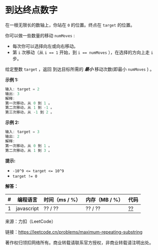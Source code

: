 # 到达终点数字

在一根无限长的数轴上，你站在 `0` 的位置。终点在 `target` 的位置。

你可以做一些数量的移动 `numMoves` :

- 每次你可以选择向左或向右移动。
- 第 `i` 次移动（从 `i == 1` 开始，到 `i == numMoves` ），在选择的方向上走 `i` 步。

给定整数 `target` ，返回 到达目标所需的 ***最小*** 移动次数(即最小 `numMoves` ) 。

**示例 1:**

``` javascript
输入: target = 2
输出: 3
解释:
第一次移动，从 0 到 1 。
第二次移动，从 1 到 -1 。
第三次移动，从 -1 到 2 。
```

**示例 2:**

``` javascript
输入: target = 3
输出: 2
解释:
第一次移动，从 0 到 1 。
第二次移动，从 1 到 3 。
```

**提示:**

- `-10^9 <= target <= 10^9`
- `target != 0`

**解答：**

**#**|**编程语言**|**时间（ms / %）**|**内存（MB / %）**|**代码**
--|--|--|--|--
1|javascript|?? / ??|?? / ??|[??](./javascript/ac_v1.js)

来源：力扣（LeetCode）

链接：https://leetcode.cn/problems/maximum-repeating-substring

著作权归领扣网络所有。商业转载请联系官方授权，非商业转载请注明出处。
